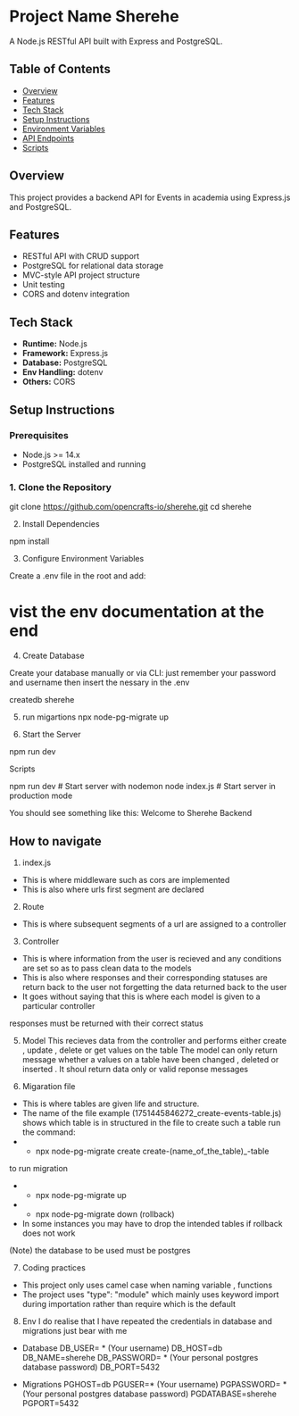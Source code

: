 # Project Name Sherehe

A Node.js RESTful API built with Express and PostgreSQL.

## Table of Contents

- [Overview](#overview)
- [Features](#features)
- [Tech Stack](#tech-stack)
- [Setup Instructions](#setup-instructions)
- [Environment Variables](#environment-variables)
- [API Endpoints](#api-endpoints)
- [Scripts](#scripts)


## Overview

This project provides a backend API for Events in academia using Express.js and PostgreSQL.

## Features

- RESTful API with CRUD support
- PostgreSQL for relational data storage
- MVC-style API project structure
- Unit testing
- CORS and dotenv integration

## Tech Stack

- **Runtime:** Node.js
- **Framework:** Express.js
- **Database:** PostgreSQL
- **Env Handling:** dotenv
- **Others:** CORS

## Setup Instructions

### Prerequisites

- Node.js >= 14.x
- PostgreSQL installed and running

### 1. Clone the Repository

git clone https://github.com/opencrafts-io/sherehe.git 
cd sherehe

2. Install Dependencies

npm install

3. Configure Environment Variables

Create a .env file in the root and add:

# vist the env documentation at the end

4. Create Database

Create your database manually or via CLI:
just remember your password and username then insert the nessary in the .env

createdb sherehe

5. run migartions
npx node-pg-migrate up


6. Start the Server

npm run dev



Scripts

npm run dev      # Start server with nodemon
node index.js        # Start server in production mode

You should see something like this:
Welcome to Sherehe Backend



## How to navigate

1. index.js
- This is where middleware such as cors are implemented
- This is also where urls first segment are declared

2. Route
- This is where subsequent segments of a url are assigned to a controller

3. Controller 
- This is where information from the user is recieved and any conditions are set so as to pass clean data to the models
- This is also where responses and their corresponding statuses are return back to the user not forgetting the data returned back to the user
- It goes without saying that this is where each model is given to a particular controller

responses must be returned with their correct status

5. Model
This recieves data from the controller and performs either create , update , delete or get values on the table
The model can only return message whether a values on a table have been changed , deleted or inserted . It shoul return data only or valid reponse messages


6. Migaration file
- This is where tables are given life and structure.
- The name of the file example (1751445846272_create-events-table.js) shows which table is in structured in the file
to create such a table run the command:
- - npx node-pg-migrate create create-(name_of_the_table)_-table

to run migration
- -  npx node-pg-migrate up 
- -  npx node-pg-migrate down (rollback)
 - In some instances you may have to drop the intended tables if rollback does not work

(Note) the database to be used must be postgres

7. Coding practices
- This project only uses camel case when naming variable , functions
- The project uses "type": "module" which mainly uses keyword import during importation rather than require which is the default

8. Env
I do realise that I have repeated the credentials in database and migrations just bear with me

- Database
DB_USER= * (Your username)
DB_HOST=db
DB_NAME=sherehe
DB_PASSWORD= * (Your personal postgres database password)
DB_PORT=5432

- Migrations
PGHOST=db
PGUSER=* (Your username)
PGPASSWORD= * (Your personal postgres database password)
PGDATABASE=sherehe
PGPORT=5432

<!-- Dont forget to follow openCrafts -->
